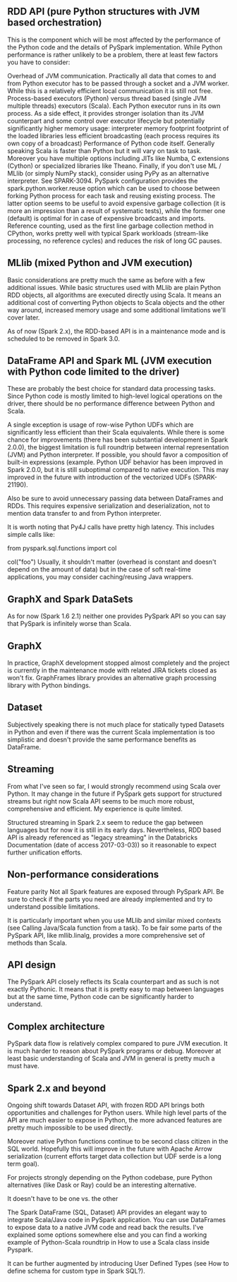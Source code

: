 
## RDD API (pure Python structures with JVM based orchestration)

This is the component which will be most affected by the performance of the Python code and the details of PySpark implementation. While Python performance is rather unlikely to be a problem, there at least few factors you have to consider:

Overhead of JVM communication. Practically all data that comes to and from Python executor has to be passed through a socket and a JVM worker. While this is a relatively efficient local communication it is still not free.
Process-based executors (Python) versus thread based (single JVM multiple threads) executors (Scala). Each Python executor runs in its own process. As a side effect, it provides stronger isolation than its JVM counterpart and some control over executor lifecycle but potentially significantly higher memory usage:
interpreter memory footprint
footprint of the loaded libraries
less efficient broadcasting (each process requires its own copy of a broadcast)
Performance of Python code itself. Generally speaking Scala is faster than Python but it will vary on task to task. Moreover you have multiple options including JITs like Numba, C extensions (Cython) or specialized libraries like Theano. Finally, if you don't use ML / MLlib (or simply NumPy stack), consider using PyPy as an alternative interpreter. See SPARK-3094.
PySpark configuration provides the spark.python.worker.reuse option which can be used to choose between forking Python process for each task and reusing existing process. The latter option seems to be useful to avoid expensive garbage collection (it is more an impression than a result of systematic tests), while the former one (default) is optimal for in case of expensive broadcasts and imports.
Reference counting, used as the first line garbage collection method in CPython, works pretty well with typical Spark workloads (stream-like processing, no reference cycles) and reduces the risk of long GC pauses.


## MLlib (mixed Python and JVM execution)

Basic considerations are pretty much the same as before with a few additional issues. 
While basic structures used with MLlib are plain Python RDD objects, all algorithms are executed directly using Scala.
It means an additional cost of converting Python objects to Scala objects and the other way around, 
increased memory usage and some additional limitations we'll cover later.

As of now (Spark 2.x), the RDD-based API is in a maintenance mode and is scheduled to be removed in Spark 3.0.

## DataFrame API and Spark ML (JVM execution with Python code limited to the driver)

These are probably the best choice for standard data processing tasks. 
Since Python code is mostly limited to high-level logical operations on the driver, there should be no performance difference between Python and Scala.

A single exception is usage of row-wise Python UDFs which are significantly less efficient than their Scala equivalents. While there is some chance for improvements (there has been substantial development in Spark 2.0.0), the biggest limitation is full roundtrip between internal representation (JVM) and Python interpreter. If possible, you should favor a composition of built-in expressions (example. Python UDF behavior has been improved in Spark 2.0.0, but it is still suboptimal compared to native execution. This may improved in the future with introduction of the vectorized UDFs (SPARK-21190).

Also be sure to avoid unnecessary passing data between DataFrames and RDDs. This requires expensive serialization and deserialization, not to mention data transfer to and from Python interpreter.

It is worth noting that Py4J calls have pretty high latency. This includes simple calls like:

from pyspark.sql.functions import col

col("foo")
Usually, it shouldn't matter (overhead is constant and doesn't depend on the amount of data) but in the case of soft real-time applications, you may consider caching/reusing Java wrappers.

## GraphX and Spark DataSets

As for now (Spark 1.6 2.1) neither one provides PySpark API so you can say that PySpark is infinitely worse than Scala.

## GraphX
In practice, GraphX development stopped almost completely and the project is currently in the maintenance mode with related JIRA tickets closed as won't fix. GraphFrames library provides an alternative graph processing library with Python bindings.

## Dataset
Subjectively speaking there is not much place for statically typed Datasets in Python and even if there was the current Scala implementation is too simplistic and doesn't provide the same performance benefits as DataFrame.

## Streaming

From what I've seen so far, I would strongly recommend using Scala over Python. It may change in the future if PySpark gets support for structured streams but right now Scala API seems to be much more robust, comprehensive and efficient. My experience is quite limited.

Structured streaming in Spark 2.x seem to reduce the gap between languages but for now it is still in its early days. Nevertheless, RDD based API is already referenced as "legacy streaming" in the Databricks Documentation (date of access 2017-03-03)) so it reasonable to expect further unification efforts.

## Non-performance considerations

Feature parity
Not all Spark features are exposed through PySpark API. Be sure to check if the parts you need are already implemented and try to understand possible limitations.

It is particularly important when you use MLlib and similar mixed contexts (see Calling Java/Scala function from a task). To be fair some parts of the PySpark API, like mllib.linalg, provides a more comprehensive set of methods than Scala.

## API design
The PySpark API closely reflects its Scala counterpart and as such is not exactly Pythonic. It means that it is pretty easy to map between languages but at the same time, Python code can be significantly harder to understand.

## Complex architecture
PySpark data flow is relatively complex compared to pure JVM execution. It is much harder to reason about PySpark programs or debug. Moreover at least basic understanding of Scala and JVM in general is pretty much a must have.

## Spark 2.x and beyond
Ongoing shift towards Dataset API, with frozen RDD API brings both opportunities and challenges for Python users. While high level parts of the API are much easier to expose in Python, the more advanced features are pretty much impossible to be used directly.

Moreover native Python functions continue to be second class citizen in the SQL world. Hopefully this will improve in the future with Apache Arrow serialization (current efforts target data collection but UDF serde is a long term goal).

For projects strongly depending on the Python codebase, pure Python alternatives (like Dask or Ray) could be an interesting alternative.

It doesn't have to be one vs. the other

The Spark DataFrame (SQL, Dataset) API provides an elegant way to integrate Scala/Java code in PySpark application. You can use DataFrames to expose data to a native JVM code and read back the results. I've explained some options somewhere else and you can find a working example of Python-Scala roundtrip in How to use a Scala class inside Pyspark.

It can be further augmented by introducing User Defined Types (see How to define schema for custom type in Spark SQL?).
